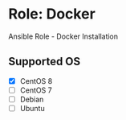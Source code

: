 # Role: Docker
Ansible Role - Docker Installation

## Supported OS

* [x] CentOS 8
* [ ] CentOS 7
* [ ] Debian
* [ ] Ubuntu
